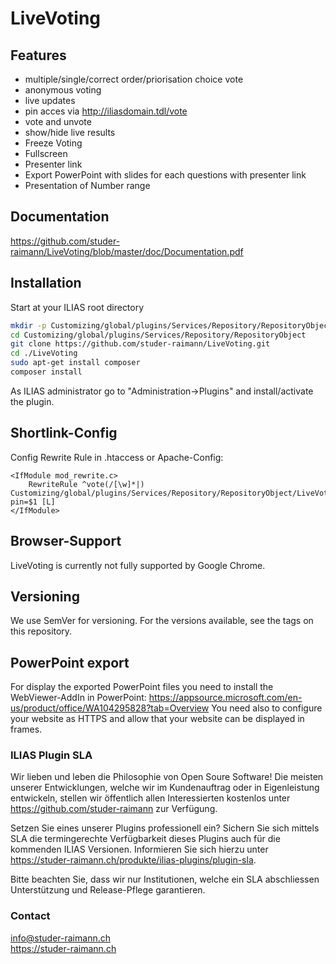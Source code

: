 # LiveVoting

## Features

- multiple/single/correct order/priorisation choice vote
- anonymous voting
- live updates
- pin acces via http://iliasdomain.tdl/vote
- vote and unvote
- show/hide live results
- Freeze Voting
- Fullscreen
- Presenter link
- Export PowerPoint with slides for each questions with presenter link
- Presentation of Number range
 
## Documentation

https://github.com/studer-raimann/LiveVoting/blob/master/doc/Documentation.pdf
 
## Installation

Start at your ILIAS root directory  

```bash
mkdir -p Customizing/global/plugins/Services/Repository/RepositoryObject  
cd Customizing/global/plugins/Services/Repository/RepositoryObject
git clone https://github.com/studer-raimann/LiveVoting.git
cd ./LiveVoting
sudo apt-get install composer
composer install
```  
As ILIAS administrator go to "Administration->Plugins" and install/activate the plugin.  

## Shortlink-Config

Config Rewrite Rule in .htaccess or Apache-Config:

```apacheconf
<IfModule mod_rewrite.c>
	RewriteRule ^vote(/[\w]*|) Customizing/global/plugins/Services/Repository/RepositoryObject/LiveVoting/pin.php?pin=$1 [L]
</IfModule>
```

## Browser-Support

LiveVoting is currently not fully supported by Google Chrome.

## Versioning
We use SemVer for versioning. For the versions available, see the tags on this repository.

## PowerPoint export
For display the exported PowerPoint files you need to install the WebViewer-AddIn in PowerPoint:
https://appsource.microsoft.com/en-us/product/office/WA104295828?tab=Overview
You need also to configure your website as HTTPS and allow that your website can be displayed in frames.

### ILIAS Plugin SLA

Wir lieben und leben die Philosophie von Open Soure Software! Die meisten unserer Entwicklungen, welche wir im Kundenauftrag oder in Eigenleistung entwickeln, stellen wir öffentlich allen Interessierten kostenlos unter https://github.com/studer-raimann zur Verfügung.

Setzen Sie eines unserer Plugins professionell ein? Sichern Sie sich mittels SLA die termingerechte Verfügbarkeit dieses Plugins auch für die kommenden ILIAS Versionen. Informieren Sie sich hierzu unter https://studer-raimann.ch/produkte/ilias-plugins/plugin-sla.

Bitte beachten Sie, dass wir nur Institutionen, welche ein SLA abschliessen Unterstützung und Release-Pflege garantieren.

### Contact
info@studer-raimann.ch  
https://studer-raimann.ch  

